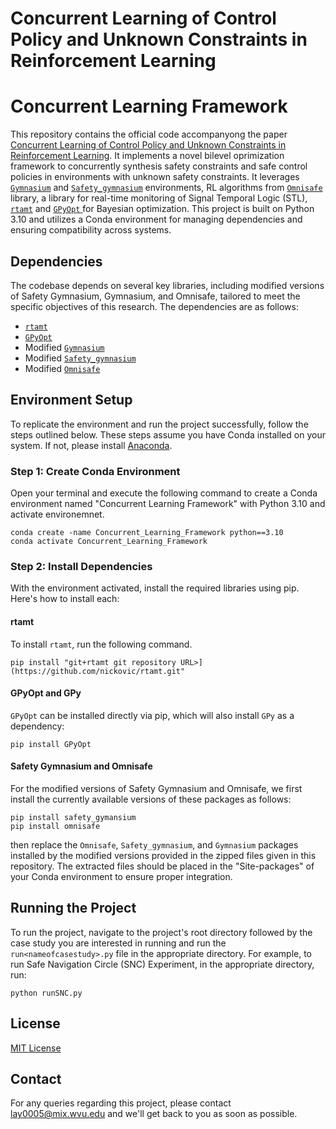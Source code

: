 # **Concurrent Learning of Control Policy and Unknown Constraints in Reinforcement Learning**

# **Concurrent Learning Framework**

This repository contains the official code accompanyong the paper [Concurrent Learning of Control Policy and Unknown Constraints in Reinforcement Learning](linktopaper). It implements a novel bilevel oprimization framework to concurrently synthesis safety constraints and safe control policies in environments with unknown safety constraints. It leverages [`Gymnasium`](https://github.com/Farama-Foundation/Gymnasium.git) and [`Safety_gymnasium`](https://github.com/PKU-Alignment/safety-gymnasium.git) environments, RL algorithms from [`Omnisafe`](https://github.com/PKU-Alignment/omnisafe.git) library,  a library for real-time monitoring of Signal Temporal Logic (STL), [`rtamt`](https://github.com/nickovic/rtamt.git) and [`GPyOpt` ](https://github.com/SheffieldML/GPyOpt.git) for Bayesian optimization. This project is built on Python 3.10 and utilizes a Conda environment for managing dependencies and ensuring compatibility across systems.

## Dependencies

The codebase depends on several key libraries, including modified versions of Safety Gymnasium, Gymnasium, and Omnisafe, tailored to meet the specific objectives of this research. The dependencies are as follows:

- [`rtamt`](https://github.com/nickovic/rtamt.git)
- [`GPyOpt` ](https://github.com/SheffieldML/GPyOpt.git)
- Modified [`Gymnasium`](https://github.com/Farama-Foundation/Gymnasium.git)
- Modified [`Safety_gymnasium`](https://github.com/PKU-Alignment/safety-gymnasium.git)
- Modified [`Omnisafe`](https://github.com/PKU-Alignment/omnisafe.git)

## Environment Setup

To replicate the environment and run the project successfully, follow the steps outlined below. These steps assume you have Conda installed on your system. If not, please install [Anaconda](https://www.anaconda.com/products/individual).

### Step 1: Create Conda Environment

Open your terminal and execute the following command to create a Conda environment named "Concurrent Learning Framework" with Python 3.10 and activate environemnet.

```terminal
conda create -name Concurrent_Learning_Framework python==3.10
conda activate Concurrent_Learning_Framework
```

### Step 2: Install Dependencies

With the environment activated, install the required libraries using pip. Here's how to install each:

#### rtamt

To install `rtamt`, run the following command.

```terminal
pip install "git+rtamt git repository URL>](https://github.com/nickovic/rtamt.git"
```

#### GPyOpt and GPy

`GPyOpt` can be installed directly via pip, which will also install `GPy` as a dependency:

```terminal
pip install GPyOpt
```

#### Safety Gymnasium and Omnisafe

For the modified versions of Safety Gymnasium and Omnisafe, we first install the currently available versions of these packages as follows: 
```terminal
pip install safety_gymansium
pip install omnisafe
```

then replace the `Omnisafe`, `Safety_gymnasium`, and `Gymnasium` packages installed by the modified versions provided in the zipped files given in this repository. The extracted files should be placed in the "Site-packages" of your Conda environment to ensure proper integration. 
 
## Running the Project

To run the project, navigate to the project's root directory followed by the case study you are interested in running and run the `run<nameofcasestudy>.py` file in the appropriate directory. For example, to run Safe Navigation Circle (SNC) Experiment, in the appropriate directory, run:
```terminal
python runSNC.py
```
## License

[MIT License](LICENSE)

## Contact

For any queries regarding this project, please contact lay0005@mix.wvu.edu and we'll get back to you as soon as possible. 



